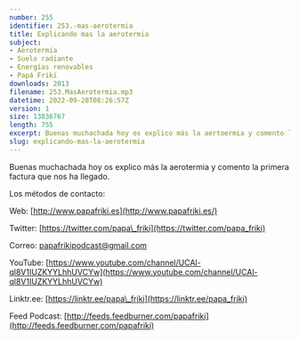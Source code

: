 ```yaml
---
number: 255
identifier: 253.-mas-aerotermia
title: Explicando mas la aerotermia
subject:
- Aerotermia
- Suelo radiante
- Energías renovables
- Papá Friki
downloads: 2013
filename: 253.MasAerotermia.mp3
datetime: 2022-09-28T08:26:57Z
version: 1
size: 13836767
length: 755
excerpt: Buenas muchachada hoy os explico más la aertoermia y comento la primera factura que nos ha llegado
slug: explicando-mas-la-aerotermia
---
```

Buenas muchachada hoy os explico más la aerotermia y comento la primera factura que nos ha llegado.

Los métodos de contacto:

Web: [http://www.papafriki.es](http://www.papafriki.es/)

Twitter: [https://twitter.com/papa\_friki](https://twitter.com/papa_friki)

Correo: [papafrikipodcast@gmail.com](https://archive.org/details/papafrikipodast@gmail.com)

YouTube: [https://www.youtube.com/channel/UCAl-ql8V1IUZKYYLhhUVCYw](https://www.youtube.com/channel/UCAl-ql8V1IUZKYYLhhUVCYw)

Linktr.ee: [https://linktr.ee/papa\_friki](https://linktr.ee/papa_friki)

Feed Podcast: [http://feeds.feedburner.com/papafriki](http://feeds.feedburner.com/papafriki)